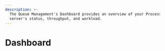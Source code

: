 ```yaml
---
description: >-
  The Queue Management's Dashboard provides an overview of your ProcessMaker 4
  server's status, throughput, and workload.
---
```


# Dashboard

